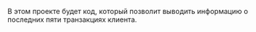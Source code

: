 В этом проекте будет код, который позволит выводить информацию о последних пяти транзакциях клиента.
